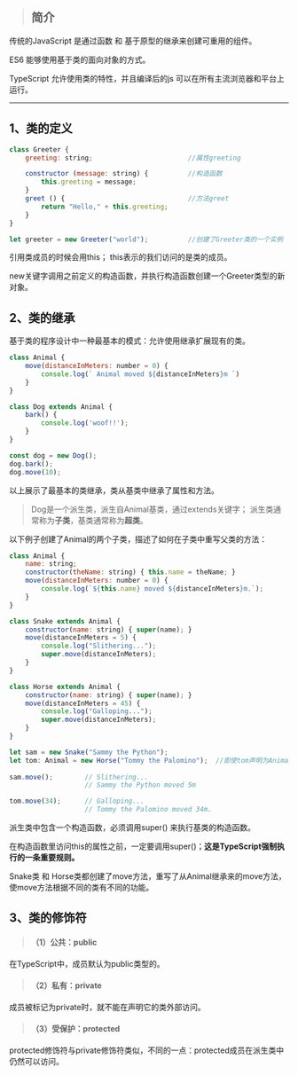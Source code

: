 > ## 简介

传统的JavaScript 是通过函数 和 基于原型的继承来创建可重用的组件。

ES6 能够使用基于类的面向对象的方式。

TypeScript 允许使用类的特性，并且编译后的js 可以在所有主流浏览器和平台上运行。

---

## 1、类的定义

```js
class Greeter {
    greeting: string;                        //属性greeting

    constructor (message: string) {          //构造函数
        this.greeting = message;
    }
    greet () {                               //方法greet
        return "Hello," + this.greeting;
    }
}

let greeter = new Greeter("world");          //创建了Greeter类的一个实例
```

引用类成员的时候会用this； this表示的我们访问的是类的成员。

new关键字调用之前定义的构造函数，并执行构造函数创建一个Greeter类型的新对象。



## 2、类的继承

基于类的程序设计中一种最基本的模式：允许使用继承扩展现有的类。

```js
class Animal {
    move(distanceInMeters: number = 0) {
        console.log(` Animal moved ${distanceInMeters}m `)
    }
}

class Dog extends Animal {
    bark() {
        console.log('woof!!');
    }   
}

const dog = new Dog();
dog.bark();
dog.move(10);
```

以上展示了最基本的类继承，类从基类中继承了属性和方法。

> Dog是一个派生类，派生自Animal基类，通过extends关键字； 派生类通常称为**子类**，基类通常称为**超类**。

以下例子创建了Animal的两个子类，描述了如何在子类中重写父类的方法：

```js
class Animal {
    name: string;
    constructor(theName: string) { this.name = theName; }
    move(distanceInMeters: number = 0) {
        console.log(`${this.name} moved ${distanceInMeters}m.`);
    }
}

class Snake extends Animal {
    constructor(name: string) { super(name); }
    move(distanceInMeters = 5) {
        console.log("Slithering...");
        super.move(distanceInMeters);
    }
}

class Horse extends Animal {
    constructor(name: string) { super(name); }
    move(distanceInMeters = 45) {
        console.log("Galloping...");
        super.move(distanceInMeters);
    }
}

let sam = new Snake("Sammy the Python"); 
let tom: Animal = new Horse("Tommy the Palomino");  //即使tom声明为Animal类型，但是它从Horse实例化而来，会调用Horse里的方法
 
sam.move();        // Slithering...
                   // Sammy the Python moved 5m

tom.move(34);      // Galloping...
                   // Tommy the Palomino moved 34m.

```

派生类中包含一个构造函数，必须调用super\(\) 来执行基类的构造函数。

在构造函数里访问this的属性之前，一定要调用super\(\)；**这是TypeScript强制执行的一条重要规则。**

Snake类 和 Horse类都创建了move方法，重写了从Animal继承来的move方法，使move方法根据不同的类有不同的功能。



## 3、类的修饰符

> #### （1）公共：public

在TypeScript中，成员默认为public类型的。

> #### （2）私有：private

成员被标记为private时，就不能在声明它的类外部访问。

> #### （3）受保护：protected

protected修饰符与private修饰符类似，不同的一点：protected成员在派生类中仍然可以访问。

